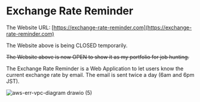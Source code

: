 # Exchange Rate Reminder

The Website URL: [https://exchange-rate-reminder.com](https://exchange-rate-reminder.com)

The Website above is being CLOSED temporarily.

~~The Website above is now OPEN to show it as my portfolio for job hunting.~~

The Exchange Rate Reminder is a Web Application to let users know the current exchange rate by email.
The email is sent twice a day (6am and 6pm JST).

![aws-err-vpc-diagram drawio (5)](https://github.com/TsubasaBneAus/exchange-rate-reminder/assets/103486301/b876b958-b108-4770-b806-4feda5753dc7)